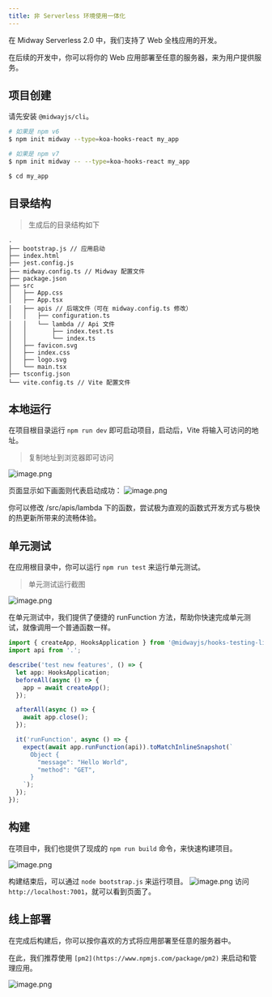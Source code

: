 ```yaml
---
title: 非 Serverless 环境使用一体化
---
```


在 Midway Serverless 2.0 中，我们支持了 Web 全栈应用的开发。

在后续的开发中，你可以将你的 Web 应用部署至任意的服务器，来为用户提供服务。

## 项目创建

请先安装 `@midwayjs/cli`。

```bash
# 如果是 npm v6
$ npm init midway --type=koa-hooks-react my_app

# 如果是 npm v7
$ npm init midway -- --type=koa-hooks-react my_app

$ cd my_app
```

## 目录结构

> 生成后的目录结构如下

```
.
├── bootstrap.js // 应用启动
├── index.html
├── jest.config.js
├── midway.config.ts // Midway 配置文件
├── package.json
├── src
│   ├── App.css
│   ├── App.tsx
│   ├── apis // 后端文件（可在 midway.config.ts 修改）
│   │   ├── configuration.ts
│   │   └── lambda // Api 文件
│   │       ├── index.test.ts
│   │       └── index.ts
│   ├── favicon.svg
│   ├── index.css
│   ├── logo.svg
│   └── main.tsx
├── tsconfig.json
└── vite.config.ts // Vite 配置文件
```

## 本地运行

在项目根目录运行 `npm run dev` 即可启动项目，启动后，Vite 将输入可访问的地址。

> 复制地址到浏览器即可访问

![image.png](https://cdn.nlark.com/yuque/0/2021/png/98602/1615534917254-24d943e2-59de-4245-9644-65af606f249e.png#height=148&id=Jyv52&margin=%5Bobject%20Object%5D&name=image.png&originHeight=148&originWidth=366&originalType=binary&ratio=1&size=17073&status=done&style=none&width=366)

页面显示如下画面则代表启动成功：
![image.png](https://cdn.nlark.com/yuque/0/2021/png/98602/1615534968377-a64836b1-53e7-4cb6-8e28-518ff534d574.png#height=903&id=gpL0D&margin=%5Bobject%20Object%5D&name=image.png&originHeight=903&originWidth=1504&originalType=binary&ratio=1&size=103681&status=done&style=none&width=1504)

你可以修改 /src/apis/lambda 下的函数，尝试极为直观的函数式开发方式与极快的热更新所带来的流畅体验。

## 单元测试

在应用根目录中，你可以运行 `npm run test` 来运行单元测试。

> 单元测试运行截图

![image.png](https://cdn.nlark.com/yuque/0/2021/png/98602/1615535886310-db9a293e-0bd3-438e-86b2-e1629144757c.png#height=327&id=VRpGm&margin=%5Bobject%20Object%5D&name=image.png&originHeight=327&originWidth=717&originalType=binary&ratio=1&size=39910&status=done&style=none&width=717)

在单元测试中，我们提供了便捷的 runFunction 方法，帮助你快速完成单元测试，就像调用一个普通函数一样。

```typescript
import { createApp, HooksApplication } from '@midwayjs/hooks-testing-library';
import api from '.';

describe('test new features', () => {
  let app: HooksApplication;
  beforeAll(async () => {
    app = await createApp();
  });

  afterAll(async () => {
    await app.close();
  });

  it('runFunction', async () => {
    expect(await app.runFunction(api)).toMatchInlineSnapshot(`
      Object {
        "message": "Hello World",
        "method": "GET",
      }
    `);
  });
});
```

## 构建

在项目中，我们也提供了现成的 `npm run build` 命令，来快速构建项目。

![image.png](https://cdn.nlark.com/yuque/0/2021/png/98602/1615536615700-9e653c38-6942-49b6-907e-c388fc1c5c1b.png#height=433&id=Upy5S&margin=%5Bobject%20Object%5D&name=image.png&originHeight=433&originWidth=783&originalType=binary&ratio=1&size=67053&status=done&style=none&width=783)

构建结束后，可以通过 `node bootstrap.js` 来运行项目。
![image.png](https://cdn.nlark.com/yuque/0/2021/png/98602/1615536663706-57b78c22-8bf5-4907-bc01-07f2c346f1d4.png#height=61&id=xAW86&margin=%5Bobject%20Object%5D&name=image.png&originHeight=61&originWidth=672&originalType=binary&ratio=1&size=12895&status=done&style=none&width=672)
访问 `http://localhost:7001`，就可以看到页面了。

## 线上部署

在完成后构建后，你可以按你喜欢的方式将应用部署至任意的服务器中。

在此，我们推荐使用 `[pm2](https://www.npmjs.com/package/pm2)` 来启动和管理应用。

![image.png](https://cdn.nlark.com/yuque/0/2021/png/98602/1615536837253-5c2e21ea-626c-4c6b-9a72-3c773ee65500.png#height=209&id=fyPSG&margin=%5Bobject%20Object%5D&name=image.png&originHeight=209&originWidth=902&originalType=binary&ratio=1&size=29305&status=done&style=none&width=902)
